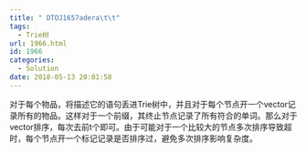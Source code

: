 ```yaml
---
title: " DTOJ1657adera\t\t"
tags:
  - Trie树
url: 1966.html
id: 1966
categories:
  - Solution
date: 2018-05-13 20:01:58
---
```


对于每个物品，将描述它的语句丢进Trie树中，并且对于每个节点开一个vector记录所有的物品。这样对于一个前缀，其终止节点记录了所有符合的单词。那么对于vector排序，每次去前t个即可。由于可能对于一个比较大的节点多次排序导致超时，每个节点开一个标记记录是否排序过，避免多次排序影响复杂度。